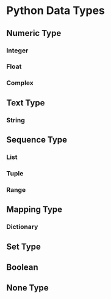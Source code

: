 

# Python Data Types
## Numeric Type
### Integer
### Float
### Complex

## Text Type
### String

## Sequence Type
### List
### Tuple
### Range

## Mapping Type
### Dictionary

## Set Type

## Boolean

## None Type

